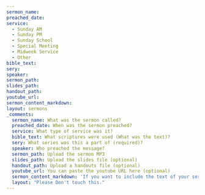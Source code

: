 ```yaml
---
sermon_name:
preached_date:
service:
  - Sunday AM
  - Sunday PM
  - Sunday School
  - Special Meeting
  - Midweek Service
  - Other
bible_text:
sery:
speaker:
sermon_path:
slides_path:
handout_path:
youtube_url:
sermon_content_markdown:
layout: sermons
_comments:
  sermon_name: What was the sermon called?
  preached_date: When was the sermon preached?
  service: What type of service was it?
  bible_text: What scriptures were used (What was the text)?
  sery: What series was this a part of (required)?
  speaker: Who preached the message?
  sermon_path: Upload the sermon MP3
  slides_path: Upload the slides file (optional)
  handout_path: Upload a handouts file (optional)
  youtube_url: You can paste the youtube URL here (optional)
  sermon_content_markdown: 'If you want to include the text of your sermon, put it here (optional)'
  layout: "Please Don't touch this."
---
```

